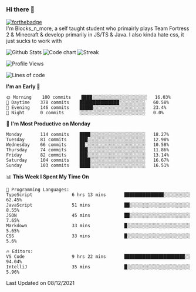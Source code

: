 ### Hi there 👋
[![forthebadge](https://forthebadge.com/images/badges/0-percent-optimized.svg)](https://forthebadge.com)<br>
I'm Blocks_n_more, a self taught student who primairly plays Team Fortress 2 & Minecraft & develop primarily in JS/TS & Java. I also kinda hate css, it just sucks to work with

![Github Stats](https://github-readme-stats.vercel.app/api?username=blocksnmore&show_icons=true&theme=dark)
![Code chart](https://github-readme-stats.vercel.app/api/top-langs/?username=blocksnmore&layout=compact&theme=dark)
![Streak](https://github-readme-streak-stats.herokuapp.com/?user=blocksnmore&theme=dark&hide_border=true)
<!--START_SECTION:waka-->
![Profile Views](http://img.shields.io/badge/Profile%20Views-1-blue)

![Lines of code](https://img.shields.io/badge/From%20Hello%20World%20I%27ve%20Written-2%20Million%20lines%20of%20code-blue)

**I'm an Early 🐤** 

```text
🌞 Morning    100 commits    ████░░░░░░░░░░░░░░░░░░░░░   16.03% 
🌆 Daytime    378 commits    ███████████████░░░░░░░░░░   60.58% 
🌃 Evening    146 commits    █████░░░░░░░░░░░░░░░░░░░░   23.4% 
🌙 Night      0 commits      ░░░░░░░░░░░░░░░░░░░░░░░░░   0.0%

```
📅 **I'm Most Productive on Monday** 

```text
Monday       114 commits    ████░░░░░░░░░░░░░░░░░░░░░   18.27% 
Tuesday      81 commits     ███░░░░░░░░░░░░░░░░░░░░░░   12.98% 
Wednesday    66 commits     ██░░░░░░░░░░░░░░░░░░░░░░░   10.58% 
Thursday     74 commits     ███░░░░░░░░░░░░░░░░░░░░░░   11.86% 
Friday       82 commits     ███░░░░░░░░░░░░░░░░░░░░░░   13.14% 
Saturday     104 commits    ████░░░░░░░░░░░░░░░░░░░░░   16.67% 
Sunday       103 commits    ████░░░░░░░░░░░░░░░░░░░░░   16.51%

```


📊 **This Week I Spent My Time On** 

```text
💬 Programming Languages: 
TypeScript               6 hrs 13 mins       ███████████████░░░░░░░░░░   62.45% 
JavaScript               51 mins             ██░░░░░░░░░░░░░░░░░░░░░░░   8.55% 
JSON                     45 mins             ██░░░░░░░░░░░░░░░░░░░░░░░   7.65% 
Markdown                 33 mins             █░░░░░░░░░░░░░░░░░░░░░░░░   5.65% 
CSS                      33 mins             █░░░░░░░░░░░░░░░░░░░░░░░░   5.6%

🔥 Editors: 
VS Code                  9 hrs 22 mins       ███████████████████████░░   94.04% 
IntelliJ                 35 mins             █░░░░░░░░░░░░░░░░░░░░░░░░   5.96%

```


 Last Updated on 08/12/2021
<!--END_SECTION:waka-->
